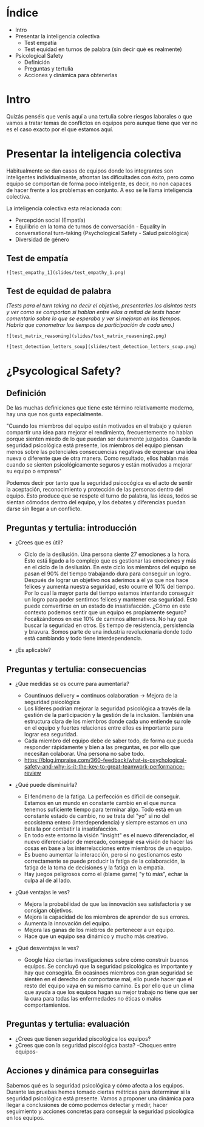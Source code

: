Índice
========
- Intro
- Presentar la inteligencia colectiva
  - Test empatía
  - Test equidad en turnos de palabra (sin decir qué es realmente)
- Psicological Safety
  - Definición
  - Preguntas y tertulia
  - Acciones y dinámica para obtenerlas


Intro
======

Quizás penséis que venis aquí a una tertulia sobre riesgos laborales o que vamos a tratar temas de conflictos en equipos pero aunque tiene que ver no es el caso exacto por el que estamos aquí.

Presentar la inteligencia colectiva
=====================================

Habitualmente se dan casos de equipos donde los integrantes son inteligentes individualmente, afrontan las dificultades con éxito, pero como equipo se comportan de forma poco inteligente, es decir, no non capaces de hacer frente a los problemas en conjunto. A eso se le llama inteligencia colectiva.

La inteligencia colectiva esta relacionada con:
  - Percepción social (Empatía)
  - Equilibrio en la toma de turnos de conversación - Equality in conversational turn-taking (Psychological Safety - Salud psicológica)
  - Diversidad de género

Test de empatía
-----------------

    ![test_empathy_1](slides/test_empathy_1.png)



Test de equidad de palabra
-------------------------

*(Tests para el turn taking no decir el objetivo, presentarles los disintos tests y ver como se comportan si hablan entre ellos a mitad de tests hacer comentario sobre lo que se esperaba y ver si mejoran en los tiempos. Habría que conometrar los tiempos de participación de cada uno.)*

    ![test_matrix_reasoning](slides/test_matrix_reasoning2.png)

    ![test_detection_letters_soup](slides/test_detection_letters_soup.png)



¿Psycological Safety?
=====================

Definición
-----------

De las muchas definiciones que tiene este término relativamente moderno, hay una que nos gusta especialmente.

"Cuando los miembros del equipo están motivados en el trabajo y quieren compartir una idea para mejorar el rendimiento, frecuentemente no hablan porque sienten miedo de lo que puedan ser duramente juzgados. Cuando la seguridad psicológica está presente, los miembros del equipo piensan menos sobre las potenciales consecuencias negativas de expresar una idea nueva o diferente que de otra manera. Como resultado, ellos hablan más cuando se sienten psicológicamente seguros y están motivados a mejorar su equipo o empresa"

Podemos decir por tanto que la seguridad psicocógica es el acto de sentir la aceptación, reconocimiento y protección de las personas dentro del equipo. Esto produce que se respete el turno de palabra, las ideas, todos se sientan cómodos dentro del equipo, y los debates y diferencias puedan darse sin llegar a un conflicto.


Preguntas y tertulia: introducción
---------------------------------

- ¿Crees que es útil?

  - Ciclo de la desilusión. Una persona siente 27 emociones a la hora. Esto está ligado a lo complejo que es gestionar las emociones y más en el ciclo de la desilusión. En este ciclo los miembros del equipo se pasan el 90% del tiempo trabajando dura para conseguir un logro. Después de lograr un objetivo nos aderimos a él ya que nos hace felices y aumenta nuestra seguridad, esto ocurre el 10% del tiempo. Por lo cual la mayor parte del tiempo estamos intentando conseguir un logro para poder sentirnos felices y mantener esa seguridad. Esto puede comvertirse en un estado de insatisfacción. ¿Cómo en este contexto podemos sentir que un equipo es propiamente seguro? Focalizándonos en ese 10% de caminos alternativos.
  No hay que buscar la seguridad en otros. Es tiempo de resistencia, persistencia y bravura. Somos parte de una industria revolucionaria donde todo está cambiando y todo tiene interdependencia.
  
- ¿Es aplicable?


Preguntas y tertulia: consecuencias
-----------------------------------

- ¿Que medidas se os ocurre para aumentarla?

  - Countinuos delivery = continuos colaboration -> Mejora de la seguridad psicológica
  - Los líderes podrían mejorar la seguridad psicológica a través de la gestión de la participación y la gestión de la inclusión. También una estructura clara de los miembros donde cada uno entiende su role en el equipo y fuertes relaciones entre ellos es importante para lograr esa seguridad.
  - Cada miembro del equipo debe de saber todo, de forma que pueda responder rápidamente y bien a las preguntas, es por ello que necesitan colaborar. Una persona no sabe todo.
  - https://blog.impraise.com/360-feedback/what-is-psychological-safety-and-why-is-it-the-key-to-great-teamwork-performance-review
  
- ¿Qué puede disminuirla?

  - El fenómeno de la fatiga. La perfección es dificil de conseguir. Estamos en un mundo en constante cambio en el que nunca tenemos suficiente tiempo para terminar algo. Todo está en un constante estado de cambio, no se trata del "yo" si no del ecosistema entero (interdependencia) y siempre estamos en una batalla por combatir la insatisfacción. 
  - En todo este entorno la visión "insight" es el nuevo diferenciador, el nuevo diferenciador de mercado, conseguir esa visión de hacer las cosas en base a las interrelacciones entre miembros de un equipo.
  - Es bueno aumentar la interacción, pero si no gestionamos esto correctamente se puede producir la fatiga de la colaboración, la fatiga de la toma de decisiones y la fatiga en la empatía.
  - Hay juegos peligrosos como el (blame game) "y tú más", echar la culpa al de al lado.
  
- ¿Qué ventajas le ves?

  - Mejora la probabilidad de que las innovación sea satisfactoria y se consigan objetivos.
  - Mejora la capacidad de los miembros de aprender de sus errores.
  - Aumenta la innovación del equipo.
  - Mejora las ganas de los miebros de pertenecer a un equipo.
  - Hace que un equipo sea dinámico y mucho más creativo.
 
- ¿Qué desventajas le ves?

  - Google hizo ciertas investigaciones sobre cómo construir buenos equipos. Se concluyó que la seguridad psicológica es importante y hay que consegirla. En ocasinoes miembros con gran seguridad se sienten en el derecho de comportarse mal, ello puede hacer que el resto del equipo vaya en su mismo camino. Es por ello que un clima que ayuda a que los equipos hagan su mejor trabajo no tiene que ser la cura para todas las enfermedades no éticas o malos comportamientos. 


Preguntas y tertulia: evaluación
--------------------------------
- ¿Crees que tienen seguridad piscológica los equipos?
- ¿Crees que con la seguridad piscológica basta? -Choques entre equipos-


Acciones y dinámica para conseguirlas
-------------------------------------
Sabemos qué es la seguridad psicológica y cómo afecta a los equipos. Durante las pruebas hemos tomado ciertas métricas para determinar si la seguridad psicológica está presente.
Vamos a proponer una dinámica para llegar a conclusiones de cómo podemos detectar y medir, hacer seguimiento y acciones concretas para conseguir la seguridad psicológica en los equipos.
